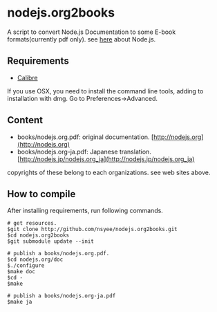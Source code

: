 # nodejs.org2books
A script to convert Node.js Documentation to some E-book formats(currently pdf only). see [here](http://nodejs.org) about Node.js.

## Requirements
- [Calibre](http://calibre-ebook.com/)

If you use OSX, you need to install the command line tools, adding to installation with dmg. Go to Preferences->Advanced.

## Content
- books/nodejs.org.pdf: original documentation. [http://nodejs.org](http://nodejs.org)
- books/nodejs.org-ja.pdf: Japanese translation. [http://nodejs.jp/nodejs.org_ja](http://nodejs.jp/nodejs.org_ja)

copyrights of these belong to each organizations. see web sites above.

## How to compile
After installing requirements, run following commands.

	# get resources.
	$git clone http://github.com/nsyee/nodejs.org2books.git
	$cd nodejs.org2books
	$git submodule update --init

	# publish a books/nodejs.org.pdf.
	$cd nodejs.org/doc
	$./configure
	$make doc
	$cd -
	$make

	# publish a books/nodejs.org-ja.pdf
	$make ja
